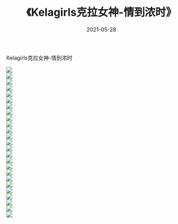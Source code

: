 ﻿---
layout: post
title:  《Kelagirls克拉女神-情到浓时》
date:   2021-05-28
img: http://img.660000.xyz/Sharelink/网络美图/2021/Kelagirls克拉女神-情到浓时/000.jpg
categories: [美女, 清纯, 唯美]
---

Kelagirls克拉女神-情到浓时

  ![](http://img.660000.xyz/Sharelink/网络美图/2021/Kelagirls克拉女神-情到浓时/001.jpg) <br> ![](http://img.660000.xyz/Sharelink/网络美图/2021/Kelagirls克拉女神-情到浓时/002.jpg) <br> ![](http://img.660000.xyz/Sharelink/网络美图/2021/Kelagirls克拉女神-情到浓时/003.jpg) <br> ![](http://img.660000.xyz/Sharelink/网络美图/2021/Kelagirls克拉女神-情到浓时/004.jpg) <br> ![](http://img.660000.xyz/Sharelink/网络美图/2021/Kelagirls克拉女神-情到浓时/005.jpg) <br> ![](http://img.660000.xyz/Sharelink/网络美图/2021/Kelagirls克拉女神-情到浓时/006.jpg) <br> ![](http://img.660000.xyz/Sharelink/网络美图/2021/Kelagirls克拉女神-情到浓时/007.jpg) <br> ![](http://img.660000.xyz/Sharelink/网络美图/2021/Kelagirls克拉女神-情到浓时/008.jpg) <br> ![](http://img.660000.xyz/Sharelink/网络美图/2021/Kelagirls克拉女神-情到浓时/009.jpg) <br> ![](http://img.660000.xyz/Sharelink/网络美图/2021/Kelagirls克拉女神-情到浓时/010.jpg) <br> ![](http://img.660000.xyz/Sharelink/网络美图/2021/Kelagirls克拉女神-情到浓时/011.jpg) <br> ![](http://img.660000.xyz/Sharelink/网络美图/2021/Kelagirls克拉女神-情到浓时/012.jpg) <br> ![](http://img.660000.xyz/Sharelink/网络美图/2021/Kelagirls克拉女神-情到浓时/013.jpg) <br> ![](http://img.660000.xyz/Sharelink/网络美图/2021/Kelagirls克拉女神-情到浓时/014.jpg) <br> ![](http://img.660000.xyz/Sharelink/网络美图/2021/Kelagirls克拉女神-情到浓时/015.jpg) <br> ![](http://img.660000.xyz/Sharelink/网络美图/2021/Kelagirls克拉女神-情到浓时/016.jpg) <br> ![](http://img.660000.xyz/Sharelink/网络美图/2021/Kelagirls克拉女神-情到浓时/017.jpg) <br> ![](http://img.660000.xyz/Sharelink/网络美图/2021/Kelagirls克拉女神-情到浓时/018.jpg) <br> ![](http://img.660000.xyz/Sharelink/网络美图/2021/Kelagirls克拉女神-情到浓时/019.jpg) <br> ![](http://img.660000.xyz/Sharelink/网络美图/2021/Kelagirls克拉女神-情到浓时/020.jpg) <br> ![](http://img.660000.xyz/Sharelink/网络美图/2021/Kelagirls克拉女神-情到浓时/021.jpg) <br> ![](http://img.660000.xyz/Sharelink/网络美图/2021/Kelagirls克拉女神-情到浓时/022.jpg) <br> ![](http://img.660000.xyz/Sharelink/网络美图/2021/Kelagirls克拉女神-情到浓时/023.jpg) <br> ![](http://img.660000.xyz/Sharelink/网络美图/2021/Kelagirls克拉女神-情到浓时/024.jpg) <br> ![](http://img.660000.xyz/Sharelink/网络美图/2021/Kelagirls克拉女神-情到浓时/025.jpg) <br>